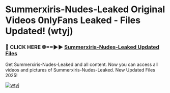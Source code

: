 # Summerxiris-Nudes-Leaked Original Videos 0nlyFans Leaked - Files Updated! (wtyj)

<h3>🔴 CLICK HERE 🌐==►► <a href="https://tinyurl.com/yc6ubb5a" rel="nofollow">Summerxiris-Nudes-Leaked Updated Files</a></h3>

Get Summerxiris-Nudes-Leaked and all content. Now you can access all videos and pictures of Summerxiris-Nudes-Leaked. New Updated Files 2025!

[![wtyj](https://i.imgur.com/7eu0CRL.gif)](https://tinyurl.com/yc6ubb5a)
